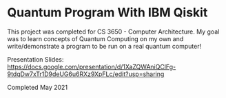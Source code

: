 # Quantum Program With IBM Qiskit
This project was completed for CS 3650 - Computer Architecture. My goal was to learn concepts of Quantum Computing on my own and write/demonstrate a program to be run on a real quantum computer!

Presentation Slides: https://docs.google.com/presentation/d/1XaZQWAniQClFg-9tdqDw7xTr1D9deUG6u6RXz9XpFLc/edit?usp=sharing

Completed May 2021
